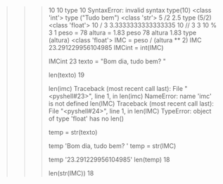 >>> 10
10
>>> type 10
SyntaxError: invalid syntax
>>> type(10)
<class 'int'>
>>> type ("Tudo bem")
<class 'str'>
>>> 5 /2
2.5
>>> type (5/2)
<class 'float'>
>>> 10 / 3
3.3333333333333335
>>> 10 // 3
3
>>> 10 % 3
1
>>> peso = 78
>>> altura = 1.83
>>> peso
78
>>> altura
1.83
>>> type (altura)
<class 'float'>
>>> IMC = peso / (altura ** 2)
>>> IMC
23.291229956104985
>>> IMCint = int(IMC)
>>> 
>>> IMCint
23
>>> texto = "Bom dia, tudo bem? "
>>> 
>>> len(texto)
19
>>> 
>>> len(imc)
Traceback (most recent call last):
  File "<pyshell#23>", line 1, in <module>
    len(imc)
NameError: name 'imc' is not defined
>>> len(IMC)
Traceback (most recent call last):
  File "<pyshell#24>", line 1, in <module>
    len(IMC)
TypeError: object of type 'float' has no len()
>>> 
>>> 
>>> 
>>> temp = str(texto)
>>> 
>>> temp
'Bom dia, tudo bem? '
>>> temp = str(IMC)
>>> 
>>> temp
'23.291229956104985'
>>> len(temp)
18
>>> 
>>> len(str(IMC))
18